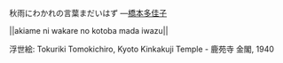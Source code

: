 秋雨にわかれの言葉まだいはず
—[橋本多佳子](https://ja.wikipedia.org/wiki/橋本多佳子)

||akiame ni wakare no kotoba mada iwazu||

浮世絵: Tokuriki Tomokichiro, Kyoto Kinkakuji Temple - 鹿苑寺 金閣, 1940
